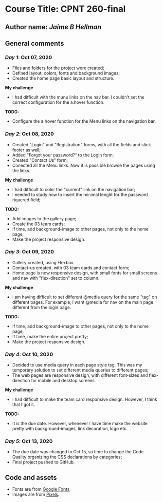 # Course Title: CPNT 260-final

## Author name: _Jaime B Hellman_

## General comments

### _Day 1_: Oct 07, 2020
- Files and folders for the project were created; 
- Defined layout, colors, fonts and background images;
- Created the home page basic layout and structure.
  
**My challenge**
- I had difficult with the munu links on the nav bar. I couldn't set the correct configuration for the a:hover function.
   
**TODO:**
- Configure the a:hover function for the Menu links on the navigation bar.


### _Day 2_: Oct 08, 2020
- Created "Login" and "Registration" forms, with all the fields and stick footer as well;
- Added "Forgot your password?" to the Login form;
- Created "Contact Us" form;
- Conected all the Menu links. Now it is possible browse the pages using the links. 

**My challenge**
- I had difficult to color the "current" link on the navigation bar;
- I needed to study how to insert the minimal lenght for the password riquered field;

**TODO:**
- Add images to the gallery page;
- Create the 03 team cards;
- If time, add background-image to other pages, not only to the home page; 
- Make the project responsive design.


### _Day 3_: Oct 09, 2020
- Gallery created, using Flexbox.
- Contact-us created, with 03 team cards and contact form;
- Home page is now responsive design, with small fonts for small screens and nav with "flex-direction" set to column.

**My challenge**
- I am having difficult to set different @media query for the same "tag" on different pages. For example, I want @media for nav on the main page different from the login page. 

**TODO:**
- If time, add background-image to other pages, not only to the home page; 
- If time, make the entire project pretty;
- Make the project responsive design.


### _Day 4_: Oct 10, 2020
- Decided to use media query in each page style tag. This was my temporary solution to set different media queries to different pages;
- The web pages are responsive design, with different font-sizes and flex-direction for mobile and desktop screens.

**My challenge**
- I had difficult to make the team card responsive design. However, I think that I got it.

**TODO:**
- It is the due date. However, whenever I have time make the website pretty with background-images, link decoration, logo etc.


### _Day 5_: Oct 13, 2020
- The due date was changed to Oct 15, so time to change the Code Quality organizing the CSS declarations by categories;
- Final project pushed to GitHub.


## Code and assets
- Fonts are from [Google Fonts](https://fonts.google.com/);
- Images are from [Pixels](https://www.pexels.com/).